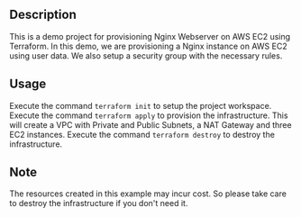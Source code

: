 ## Description
This is a demo project for provisioning Nginx Webserver on AWS EC2 using Terraform. In this demo, we are provisioning a Nginx instance on AWS EC2 using user data. We also setup a security group with the necessary rules.

## Usage
Execute the command `terraform init` to setup the project workspace.
Execute the command `terraform apply` to provision the infrastructure. This will create a VPC with Private and Public Subnets, a NAT Gateway and three EC2 instances.
Execute the command `terraform destroy` to destroy the infrastructure.

## Note
The resources created in this example may incur cost. So please take care to destroy the infrastructure if you don't need it.